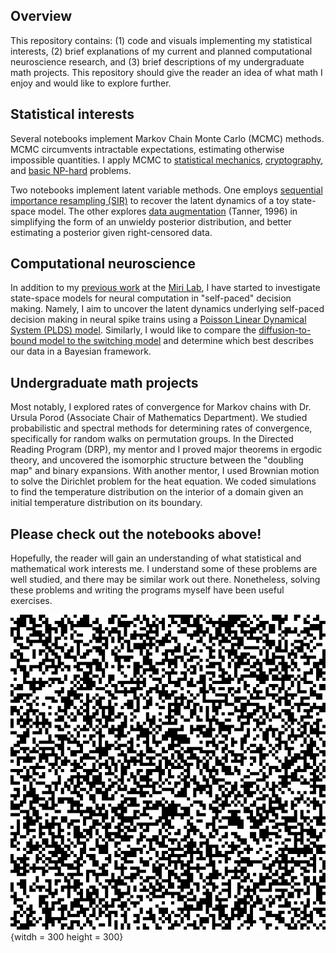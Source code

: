 ## Overview

This repository contains: (1) code and visuals implementing my statistical interests, (2) brief explanations of my current and planned computational neuroscience research, and (3) brief descriptions of my undergraduate math projects. This repository should give the reader an idea of what math I enjoy and would like to explore further. 

## Statistical interests

Several notebooks implement Markov Chain Monte Carlo (MCMC) methods. MCMC circumvents intractable expectations, estimating otherwise impossible quantities. I apply MCMC to [statistical mechanics](ising_model_mcmc/README.md), [cryptography](cipher_decoding/README.md), and [basic NP-hard](simulated_annealing/README.md) problems. 

Two notebooks implement latent variable methods. One employs [sequential importance resampling (SIR)](sequential_importance_resampling/README.md) to recover the latent dynamics of a toy state-space model. The other explores [data augmentation](data_augmentation/README.md) (Tanner, 1996) in simplifying the form of an unwieldy posterior distribution, and better estimating a posterior given right-censored data.

## Computational neuroscience

In addition to my [previous work](Miri_Lab_Research.pdf) at the [Miri Lab](https://www.mirilab.org), I have started to investigate state-space models for neural computation in "self-paced" decision making. Namely, I aim to uncover the latent dynamics underlying self-paced decision making in neural spike trains using a [Poisson Linear Dynamical System (PLDS) model](https://papers.nips.cc/paper_files/paper/2011/file/7143d7fbadfa4693b9eec507d9d37443-Paper.pdf). Similarly, I would like to compare the [diffusion-to-bound model to the switching model](https://www.cambridge.org/core/books/abs/advanced-state-space-methods-for-neural-and-clinical-data/estimating-state-and-parameters-in-state-space-models-of-spike-trains/FAB8634C2790F3461E3E86BB632EAE6F) and determine which best describes our data in a Bayesian framework.  

## Undergraduate math projects

Most notably, I explored rates of convergence for Markov chains with Dr. Ursula Porod (Associate Chair of Mathematics Department). We studied probabilistic and spectral methods for determining rates of convergence, specifically for random walks on permutation groups. In the Directed Reading Program (DRP), my mentor and I proved major theorems in ergodic theory, and uncovered the isomorphic structure between the "doubling map" and binary expansions. With another mentor, I used Brownian motion to solve the Dirichlet problem for the heat equation. We coded simulations to find the temperature distribution on the interior of a domain given an initial temperature distribution on its boundary. 

## Please check out the notebooks above!

Hopefully, the reader will gain an understanding of what statistical and mathematical work interests me. I understand some of these problems are well studied, and there may be similar work out there. Nonetheless, solving these problems and writing the programs myself have been useful exercises. 

![ising model low temp](ising_model_mcmc/ising_model_lowtemp.gif){witdh = 300 height = 300}
